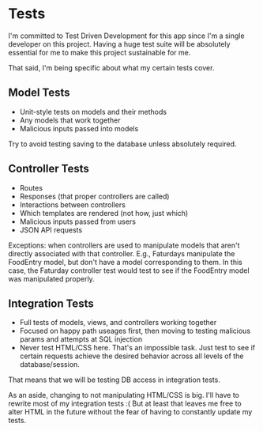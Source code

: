 # Tests

I'm committed to Test Driven Development for this app since I'm a single developer
on this project. Having a huge test suite will be absolutely essential for me to
make this project sustainable for me.

That said, I'm being specific about what my certain tests cover.

## Model Tests

- Unit-style tests on models and their methods
- Any models that work together
- Malicious inputs passed into models

Try to avoid testing saving to the database unless absolutely required.

## Controller Tests

- Routes
- Responses (that proper controllers are called)
- Interactions between controllers
- Which templates are rendered (not how, just which)
- Malicious inputs passed from users
- JSON API requests

Exceptions: when controllers are used to manipulate models that aren't directly
associated with that controller. E.g., Faturdays manipulate the FoodEntry model,
but don't have a model corresponding to them. In this case, the Faturday
controller test would test to see if the FoodEntry model was manipulated
properly.

## Integration Tests

- Full tests of models, views, and controllers working together
- Focused on happy path useages first, then moving to testing malicious params and attempts at SQL injection
- Never test HTML/CSS here. That's an impossible task. Just test to see if certain
  requests achieve the desired behavior across all levels of the database/session.

That means that we will be testing DB access in integration tests.

As an aside, changing to not manipulating HTML/CSS is big. I'll have to rewrite most of my integration tests :( But at least that leaves me free to alter HTML in the future without the fear of having to constantly update my tests.